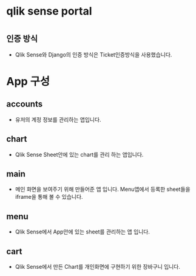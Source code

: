# qlik sense portal

# 

## 인증 방식

- Qlik Sense와 Django의 인증 방식은 Ticket인증방식을 사용했습니다. 

# App 구성

## accounts

- 유저의 계정 정보를 관리하는 앱입니다.

## chart

- Qlik Sense Sheet안에 있는 chart를 관리 하는 앱입니다.

## main

- 메인 화면을 보여주기 위해 만들어준 앱 입니다. Menu앱에서 등록한 sheet들을 iframe을 통해 볼 수 있습니다.

## menu

- Qlik Sense에서 App안에 있는 sheet를 관리하는 앱 입니다.

## cart

- Qlik Sense에서 만든 Chart를 개인화면에 구현하기 위한 장바구니 입니다. 


